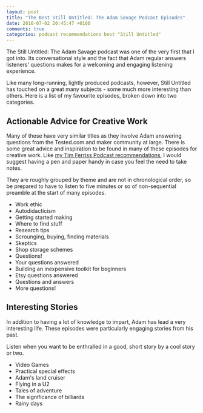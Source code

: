 ```yaml
---
layout: post
title: "The Best Still Untitled: The Adam Savage Podcast Episodes"
date: 2016-07-02 20:45:47 +0100
comments: true
categories: podcast recommendations best "Still Untitled"
---
```


The Still Untitled: The Adam Savage podcast was one of the very first that I got into. Its conversational style and the fact that Adam regular answers listeners' questions makes for a welcoming and engaging listening experience.

Like many long-running, lightly produced podcasts, however, Still Untitled has touched on a great many subjects - some much more interesting than others. Here is a list of my favourite episodes, broken down into two categories.

## Actionable Advice for Creative Work

Many of these have very similar titles as they involve Adam answering questions from the Tested.com and maker community at large. There is some great advice and inspiration to be found in many of these episodes for creative work. Like [my Tim Ferriss Podcast recommendations](http://greena13.github.io/blog/2016/06/25/the-best-tim-ferriss-show-podcast-episodes/), I would suggest having a pen and paper handy in case you feel the need to take notes.

They are roughly grouped by theme and are not in chronological order, so be prepared to have to listen to five minutes or so of non-sequential preamble at the start of many episodes.

- Work ethic
- Autodidacticism
- Getting started making
- Where to find stuff
- Research tips
- Scrounging, buying, finding materials
- Skeptics
- Shop storage schemes
- Questions!
- Your questions answered
- Building an inexpensive toolkit for beginners
- Etsy questions answered
- Questions and answers
- More questions!

## Interesting Stories

In addition to having a lot of knowledge to impart, Adam has lead a very interesting life. These episodes were particularly engaging stories from his past.

Listen when you want to be enthralled in a good, short story by a cool story or two.

- Video Games
- Practical special effects
- Adam's land cruiser
- Flying in a U2
- Tales of adventure
- The significance of billiards
- Rainy days
